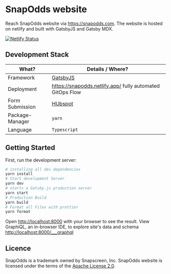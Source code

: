 # SnapOdds website

Reach SnapOdds website via https://snapodds.com.
The website is hosted on netlify and built with GatsbyJS and Gatsby MDX.

[![Netlify Status](https://api.netlify.com/api/v1/badges/ee345116-dce6-4643-bc59-8c514b5a6ce1/deploy-status)](https://app.netlify.com/sites/snapodds/deploys)

## Development Stack

| What?           | Details / Where?                                            |
| --------------- | ----------------------------------------------------------- |
| Framework       | [GatsbyJS](https://www.gatsbyjs.com/)                       |
| Deployment      | https://snapodds.netlify.app/ fully automated GitOps Flow   |
| Form Submission | [HUbspot](https://hubspot.com/)                             |
| Package-Manager | `yarn`                                                      |
| Language        | `Typescript`                                                |

## Getting Started

First, run the development server:

```bash
# installing all dev dependencies
yarn install
# Start development Server
yarn dev
# starts a Gatsby.js production server
yarn start
# Production Build
yarn build
# Format all Files with prettier
yarn format

```

Open [http://localhost:8000](http://localhost:8000) with your browser to see the result.
View GraphiQL, an in-browser IDE, to explore site's data and schema [http://localhost:8000/___graphql](http://localhost:8000/___graphql)

## Licence

SnapOdds is a trademark owned by Snapscreen, Inc.
SnapOdds website is licensed under the terms of the [Apache License 2.0](LICENSE).
